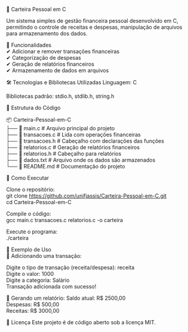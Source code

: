 📌 Carteira Pessoal em C

Um sistema simples de gestão financeira pessoal desenvolvido em C, permitindo o controle de receitas e despesas, manipulação de arquivos para armazenamento dos dados.

🚀 Funcionalidades  
✔ Adicionar e remover transações financeiras  
✔ Categorização de despesas  
✔ Geração de relatórios financeiros  
✔ Armazenamento de dados em arquivos  

🛠 Tecnologias e Bibliotecas Utilizadas
Linguagem: C

Bibliotecas padrão: stdio.h, stdlib.h, string.h

📂 Estrutura do Código

📦 Carteira-Pessoal-em-C  
├── 📄 main.c          # Arquivo principal do projeto  
├── 📄 transacoes.c    # Lida com operações financeiras  
├── 📄 transacoes.h    # Cabeçalho com declarações das funções  
├── 📄 relatorios.c    # Geração de relatórios financeiros  
├── 📄 relatorios.h    # Cabeçalho para relatórios  
├── 📄 dados.txt       # Arquivo onde os dados são armazenados  
└── 📄 README.md       # Documentação do projeto  

🏁 Como Executar

Clone o repositório:  
git clone https://github.com/unifjassis/Carteira-Pessoal-em-C.git  
cd Carteira-Pessoal-em-C

Compile o código:  
gcc main.c transacoes.c relatorios.c -o carteira

Execute o programa:  
./carteira

🔹 Exemplo de Uso  
📌 Adicionando uma transação:

Digite o tipo de transação (receita/despesa): receita  
Digite o valor: 1000  
Digite a categoria: Salário  
Transação adicionada com sucesso!  

📌 Gerando um relatório:
Saldo atual: R$ 2500,00  
Despesas: R$ 500,00  
Receitas: R$ 3000,00  

📜 Licença
Este projeto é de código aberto sob a licença MIT.
